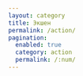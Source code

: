 ```yaml
---
layout: category
title: Экшен
permalink: /action/
pagination: 
  enabled: true
  category: action
  permalink: /:num/
---
```

